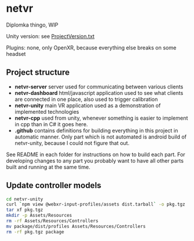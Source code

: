 # netvr

Diplomka thingo, WIP

Unity version: see [ProjectVersion.txt](netvr-unity/ProjectSettings/ProjectVersion.txt)

Plugins: none, only OpenXR, because everything else breaks on some headset

## Project structure

- **netvr-server** server used for communicating between various clients
- **netvr-dashboard** html/javascript application used to see what clients are connected in one place, also used to trigger calibration
- **netvr-unity** main VR application used as a demonstration of implemented technologies
- **netvr-cpp** used from unity, whenever something is easier to implement in cpp than in C# it goes here.
- **.github** contains definitions for building everything in this project in automatic manner. Only part which is not automated is android build of netvr-unity, because I could not figure that out.

See README in each folder for instructions on how to build each part. For developing changes to any part you probably want to have all other parts built and running at the same time.

## Update controller models

```bash
cd netvr-unity
curl `npm view @webxr-input-profiles/assets dist.tarball` -o pkg.tgz
tar xf pkg.tgz
mkdir -p Assets/Resources
rm -rf Assets/Resources/Controllers
mv package/dist/profiles Assets/Resources/Controllers
rm -rf pkg.tgz package
```
